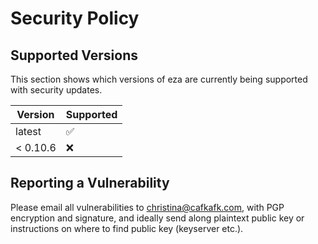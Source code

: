 # Security Policy

## Supported Versions

This section shows which versions of eza are
currently being supported with security updates.

| Version | Supported          |
| ------- | ------------------ |
| latest    | :white_check_mark: |
| < 0.10.6  | :x:                |

## Reporting a Vulnerability

Please email all vulnerabilities to christina@cafkafk.com, with PGP encryption and signature, and ideally send along plaintext public key or instructions on where to find public key (keyserver etc.). 
